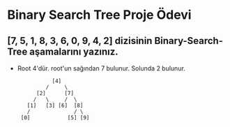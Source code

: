 #  Binary Search Tree Proje Ödevi
## [7, 5, 1, 8, 3, 6, 0, 9, 4, 2] dizisinin Binary-Search-Tree aşamalarını yazınız.

- Root 4'dür. root'un sağından 7 bulunur. Solunda 2 bulunur.

                 [4] 
               /     \   
            [2]      [7]   
           /   \     /  \
         [1]   [3] [6]  [8]
         /              / \
       [0]            [5] [9]


